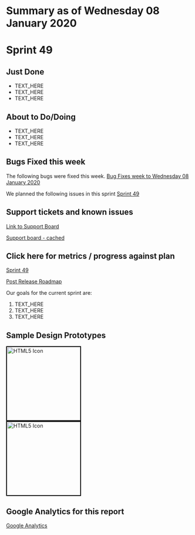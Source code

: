 # Summary as of Wednesday 08 January 2020 

# Sprint 49 

## Just Done
* TEXT_HERE
* TEXT_HERE
* TEXT_HERE

## About to Do/Doing
* TEXT_HERE
* TEXT_HERE
* TEXT_HERE

## Bugs Fixed this week
The following bugs were fixed this week.
[Bug Fixes week to Wednesday 08 January 2020](graphs/bugs08012020.png)

We planned the following issues in this sprint 
[Sprint 49](graphs/sprint08012020.png)

## Support tickets and known issues
[Link to Support Board](https://collaboration.homeoffice.gov.uk/jira/secure/RapidBoard.jspa?rapidView=1717&selectedIssue=ASSB-253)

[Support board - cached](graphs/supportBoard08012020.png)

## Click here for metrics / progress against plan
[Sprint 49](graphs/progress08012020.png)

[Post Release Roadmap](graphs/roadmap08012020.png)

Our goals for the current sprint are:
1. TEXT_HERE 
2. TEXT_HERE
3. TEXT_HERE

## Sample Design Prototypes
<a href="graphs/proto1_08012020.png"><img src="graphs/proto1_08012020.png" alt="HTML5 Icon" width="200" style="border:2px solid black"></a>
<br>
<a href="graphs/proto2_08012020.png"><img src="graphs/proto2_08012020.png" alt="HTML5 Icon" width="200" style="border:2px solid black"></a>
<br>


## Google Analytics for this report
[Google Analytics](graphs/GA08012020.png)

